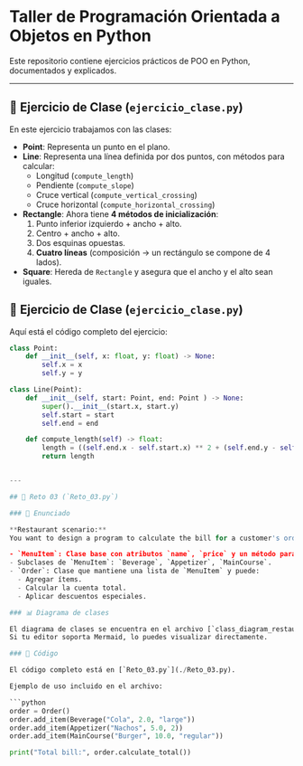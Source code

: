 # Taller de Programación Orientada a Objetos en Python  

Este repositorio contiene ejercicios prácticos de POO en Python, documentados y explicados.  

---

## 🔹 Ejercicio de Clase (`ejercicio_clase.py`)  

En este ejercicio trabajamos con las clases:  

- **Point**: Representa un punto en el plano.  
- **Line**: Representa una línea definida por dos puntos, con métodos para calcular:  
  - Longitud (`compute_length`)  
  - Pendiente (`compute_slope`)  
  - Cruce vertical (`compute_vertical_crossing`)  
  - Cruce horizontal (`compute_horizontal_crossing`)  
- **Rectangle**: Ahora tiene **4 métodos de inicialización**:  
  1. Punto inferior izquierdo + ancho + alto.  
  2. Centro + ancho + alto.  
  3. Dos esquinas opuestas.  
  4. **Cuatro líneas** (composición → un rectángulo se compone de 4 lados).  
- **Square**: Hereda de `Rectangle` y asegura que el ancho y el alto sean iguales.  

## 🔹 Ejercicio de Clase (`ejercicio_clase.py`)

Aquí está el código completo del ejercicio:

```python
class Point:
    def __init__(self, x: float, y: float) -> None:
        self.x = x
        self.y = y

class Line(Point):
    def __init__(self, start: Point, end: Point ) -> None:
        super().__init__(start.x, start.y)
        self.start = start
        self.end = end

    def compute_length(self) -> float:
        length = ((self.end.x - self.start.x) ** 2 + (self.end.y - self.start.y) ** 2) ** 0.5
        return length


---

## 🔹 Reto 03 (`Reto_03.py`)  

### 📖 Enunciado

**Restaurant scenario:**  
You want to design a program to calculate the bill for a customer's order in a restaurant.  

- `MenuItem`: Clase base con atributos `name`, `price` y un método para calcular el precio total.  
- Subclases de `MenuItem`: `Beverage`, `Appetizer`, `MainCourse`.  
- `Order`: Clase que mantiene una lista de `MenuItem` y puede:  
  - Agregar ítems.  
  - Calcular la cuenta total.  
  - Aplicar descuentos especiales.  

### 📊 Diagrama de clases  

El diagrama de clases se encuentra en el archivo [`class_diagram_restaurant.mmd`](./class_diagram_restaurant.mmd).  
Si tu editor soporta Mermaid, lo puedes visualizar directamente.  

### 📌 Código  

El código completo está en [`Reto_03.py`](./Reto_03.py).  

Ejemplo de uso incluido en el archivo:  

```python
order = Order()
order.add_item(Beverage("Cola", 2.0, "large"))
order.add_item(Appetizer("Nachos", 5.0, 2))
order.add_item(MainCourse("Burger", 10.0, "regular"))

print("Total bill:", order.calculate_total())
